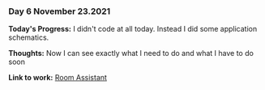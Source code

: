 ### Day 6 November 23.2021

**Today's Progress:** I didn't code at all today. Instead I did some application schematics.

**Thoughts:** Now I can see exactly what I need to do and what I have to do soon

**Link to work:** [Room Assistant](https://github.com/Pablo203/RoomAssistant/)